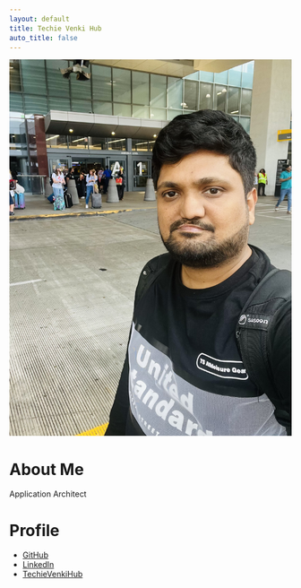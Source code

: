 ```yaml
---
layout: default
title: Techie Venki Hub
auto_title: false
---
```



![Profile Picture](https://github.com/techyvenki/techie-venki-hub/blob/main/images/mypic.jpg) 

# About Me
Application Architect


# Profile
- [GitHub](https://github.com/techyvenki/)
- [LinkedIn](https://www.linkedin.com/in/techievenki/)
- [TechieVenkiHub](https://techievenki.github.io/techie-venki-hub)